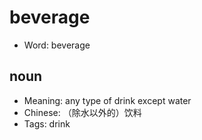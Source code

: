 # beverage

- Word: beverage

## noun

- Meaning: any type of drink except water
- Chinese: （除水以外的）饮料
- Tags: drink

